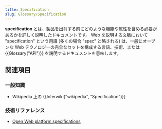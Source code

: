 ```yaml
---
title: Specification
slug: Glossary/Specification
---
```


**specification** とは、製品を出荷する前にどのような機能や属性を含める必要があるかを詳しく説明したドキュメントです。 Web を説明する文脈において "specification" という用語 (多くの場合 "spec" と略される) は、一般にオープンな Web テクノロジーの完全なセットを構成する言語、技術、または {{Glossary("API")}} を説明するドキュメントを意味します。

## 関連項目

### 一般知識

- Wikipedia 上の {{Interwiki("wikipedia", "Specification")}}

### 技術リファレンス

- [Open Web platform specifications](/ja/docs/Web/Specification_list)
